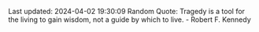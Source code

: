 Last updated: 2024-04-02 19:30:09
Random Quote: Tragedy is a tool for the living to gain wisdom, not a guide by which to live. - Robert F. Kennedy